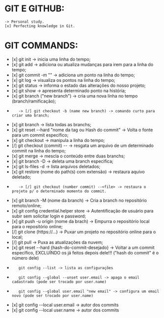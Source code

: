 # GIT E GITHUB:

    -> Personal study.
    [x] Perfecting knowledge in Git.

# GIT COMMANDS:

*    [x] git init -> inicia uma linha do tempo;
*    [x] git add -> adiciona ou atualiza mudanças para irem para a linha do tempo;
*    [x] git commit -m "" -> adiciona um ponto na linha do tempo;
*    [x] git log -> visualiza os pontos na linha do tempo;
*    [x] git status -> informa o estado das alterações do nosso projeto;
*    [x] git show -> apresenta determinado ponto na história;
*    [x] git branch ("new branch") -> cria uma nova linha no tempo (branch/ramificação);
*        -> [/] git checkout -b (name new branch) -> comando curto para criar uma branch;
*    [x] git branch -> lista todas as branchs;
*    [x] git reset --hard "nome da tag ou Hash do commit" -> Volta o fonte para um commit específico;
*    [x] git checkout -> manipula a linha do tempo;
*    [/] git checkout (commit) --<file> -> resgata um arquivo de um determinado commit na linha do tempo;
*    [x] git merge -> mescla o conteúdo entre duas branchs;
*    [x] git branch -D -> deleta uma branch especifica;
*    [x] git ls-files -d -> lista arquivos deletados;
*    [x] git restore (nome do path(s) com extensão) -> restaura aquivo deletado;
*        -> [/] git checkout (number commit) --<file> -> restaura o projeto p/ o determinado momento do commit.
*    [x] git branch -M (nome da branch) -> Cria a branch no repositório remoto/online;
*    [x] git config credential.helper store -> Autentificação de usuário para subir sem solicitar login e password;
*    [x] git push -u origin (nome da brach) -> Empurra o repositório local para o repositório online;
*    [/] git clone (https://...) -> Puxar um projeto no repositório online para o local;
*    [/] git pull -> Puxa as atualizações da nuvem;
*    [x] git reset --hard {hash-do-commit-desejado} -> Voltar a um commit específico, EXCLUÍNDO os já feitos depois dele!!! ("hash do commit" é o número dele)
*        git config --list -> lista as configurações
*        git config --global --unset user.email -> apaga o email cadastrado (pode ser trocado por user.name)
*        git config --global user.email "new email" -> configura um email novo (pode ser trocado por user.name)
*    [x] git config --local user.email -> autor dos commits
*    [x] git config --local user.name -> autor dos commits
